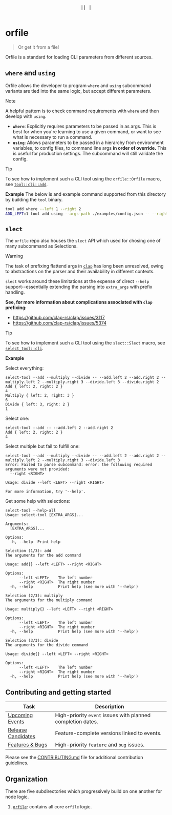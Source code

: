 <div align="center">
  <pre>
|| |
  </pre>
</div>

# orfile

> Or get it from a file!

Orfile is a standard for loading CLI parameters from different sources. 

## `where` and `using`
Orfile allows the developer to program `where` and `using` subcommand variants are tied into the same logic, but accept different parameters.

> [!NOTE]
> A helpful pattern is to check command requirements with `where` and then develop with `using`.

- **`where`**: Explicitly requires parameters to be passed in as args. This is best for when you're learning to use a given command, or want to see what is necessary to run a command.
- **`using`**: Allows parameters to be passed in a hierarchy from environment variables, to config files, to command line args **in order of override.** This is useful for production settings. The subcommand will still validate the config.

> [!TIP]
>  To see how to implement such a CLI tool using the `orfile::Orfile` macro, see [`tool::cli::add`](./examples/tool/src/cli/add/mod.rs).

**Example**
The below is and example command supported from this directory by building the `tool` binary. 

```bash
tool add where --left 1 --right 2 
ADD_LEFT=1 tool add using --args-path ./examples/config.json -- --right 4
```

## `slect`
The `orfile` repo also houses the `slect` API which used for chosing one of many subcommand as Selections. 

> [!WARNING]
> The task of prefixing flattend args in [`clap`](https://github.com/clap-rs/clap) has long been unresolved, owing to abstractions on the parser and their availability in different contexts.
> 
> `slect` works around these limitations at the expense of direct `--help` support--essentially extending the parsing into `extra_args` with prefix handling.  
>
> **See, for more information about complications associated with `clap` prefixing:**
> - https://github.com/clap-rs/clap/issues/3117
> - https://github.com/clap-rs/clap/issues/5374

> [!TIP]
> To see how to implement such a CLI tool using the `slect::Slect` macro, see [`select_tool::cli`](./examples/select-tool/src/cli/mod.rs).

**Example**

Select everything: 
```
select-tool --add --multiply --divide -- --add.left 2 --add.right 2 --multiply.left 2 --multiply.right 3 --divide.left 3 --divide.right 2
Add { left: 2, right: 2 }
4
Multiply { left: 2, right: 3 }
6
Divide { left: 3, right: 2 }
1
```

Select one:
```
select-tool --add -- --add.left 2 --add.right 2
Add { left: 2, right: 2 }
4
```

Select multiple but fail to fulfill one:
```
select-tool --add --multiply --divide -- --add.left 2 --add.right 2 --multiply.left 2 --multiply.right 3 --divide.left 3
Error: Failed to parse subcommand: error: the following required arguments were not provided:
  --right <RIGHT>

Usage: divide --left <LEFT> --right <RIGHT>

For more information, try '--help'.
```

Get some help with selections:
```
select-tool --help-all
Usage: select-tool [EXTRA_ARGS]...

Arguments:
  [EXTRA_ARGS]...  

Options:
  -h, --help  Print help

Selection (1/3): add
The arguments for the add command

Usage: add{} --left <LEFT> --right <RIGHT>

Options:
      --left <LEFT>    The left number
      --right <RIGHT>  The right number
  -h, --help           Print help (see more with '--help')

Selection (2/3): multiply
The arguments for the multiply command

Usage: multiply{} --left <LEFT> --right <RIGHT>

Options:
      --left <LEFT>    The left number
      --right <RIGHT>  The right number
  -h, --help           Print help (see more with '--help')

Selection (3/3): divide
The arguments for the divide command

Usage: divide{} --left <LEFT> --right <RIGHT>

Options:
      --left <LEFT>    The left number
      --right <RIGHT>  The right number
  -h, --help           Print help (see more with '--help')
```

## Contributing and getting started

| Task | Description |
|------|-------------|
| [Upcoming Events](https://github.com/movementlabsxyz/ffs/issues?q=is%3Aissue%20state%3Aopen%20label%3Apriority%3Ahigh%2Cpriority%3Amedium%20label%3Aevent) | High-priority `event` issues with planned completion dates. |
| [Release Candidates](https://github.com/movementlabsxyz/ffs/issues?q=is%3Aissue%20state%3Aopen%20label%3Arelease-candidate) | Feature-complete versions linked to events. |
| [Features & Bugs](https://github.com/movementlabsxyz/ffs/issues?q=is%3Aissue%20state%3Aopen%20label%3Afeature%2Cbug%20label%3Apriority%3Aurgent%2Cpriority%3Ahigh) | High-priority `feature` and `bug` issues. |

Please see the [CONTRIBUTING.md](CONTRIBUTING.md) file for additional contribution guidelines.

## Organization

There are five subdirectories which progressively build on one another for node logic.

1. [`orfile`](./orfile/): contains all core `orfile` logic.